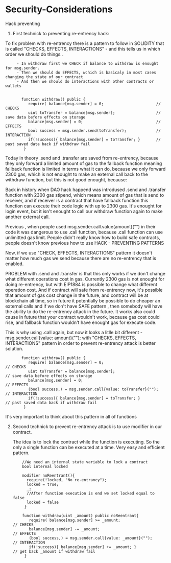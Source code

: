 # Security-Considerations
Hack preventing



1) First technick to preventing re-entrency hack:

To fix problem with re-entrency there is a pattern to follow in SOLIDITY that is called "CHECKS, EFFECTS, INTERACTIONS" - 
and this tells us in which order we should do things.. 
         
         - In withdraw first we CHECK if balance to withdraw is enought for msg.sender.
         - Then we should do EFFECTS, wchich is basicaly in most cases changing the state of our contract
         - And then we should do interactions with other contracts or wallets
         
              
           function withdraw() public {
              require( balance[msg.sender] = 0;                       // CHECKS
              uint toTransfer = balance[msg.sender];                  // save data before effects on storage
              balance[msg.sender] = 0;                                // EFFECTS
              bool success = msg.sender.send(toTransfer);             // INTERACTION
              if(!success){ balance[msg.sender] = toTransfer; }       // past saved data back if withdraw fail
            }  
            
Today in theory .send and .transfer are saved from re-entrency, because they only forward a limited amount of gas to the fallback function meaning fallback function is limited in terms what it can do, because we only forward 2300 gas, which is
not enought to make an external call back to the withdraw function, but this is not good enought, because:

Back in history when DAO hack happend was introdused .send and .transfer function with 2300 gas stipend, which means amount of gas that is send to receiver, and if receiver is a contract that have fallback function this function can execute their code logic with up to 2300 gas. It's enought for login event, but it isn't enought to call our withdraw function again to make another external call.

Previous , when people used msg.sender.call.value(amount)("") in their code it was dangerous to use .call function, because .call function can use unlimitted gas limit. People didn't really know how to build safe contracts, people doesn't know previous how to use HACK - PREVENTING PATTERNS

Now, if we use "CHECK, EFFECTS, INTERACTIONS" pattern it doesn't matter how much gas we send because there are no re-entrency
that is enabled.

PROBLEM with .send and .transfer is that this only works if we don't change what different operations cost in gas.
Currently 2300 gas is not enought for doing re-entrency, but with EIP1884 is possible to change what different operation cost. And if contract will safe from re-entrency now, it's possible that amount of gas cost change in the future, and contract will be at blockchain all time, so in future it potentially be possible to do cheaper an external calls and if we don't have SAFE pattern , then somebody will have the ability to do the re-entrency attack in the future.
It works also could cause in future that your contract wouldn't work, because gas cost could rise, and fallback function wouldn't have enought gas for execute code.

This is why using .call again, but now it looks a litlle bit different - msg.sender.call{value: amount}(""); 
with "CHECKS, EFFECTS, INTERACTIONS" pattern in order to prevent re-entrency attack is better solution.
              
              
           function withdraw() public {
              require( balance[msg.sender] = 0;                             // CHECKS
              uint toTransfer = balance[msg.sender];                        // save data before effects on storage
              balance[msg.sender] = 0;                                      // EFFECTS
              (bool success,) = msg.sender.call{value: toTransfer}("");     // INTERACTION
              if(!success){ balance[msg.sender] = toTransfer; }             // past saved data back if withdraw fail
            }  
              
It's very important to think about this pattern in all of functions

2) Second technick to prevent re-entrency attack is to use modifier in our contract.
      
      The idea is to lock the contract while the function is executing. So the only a single function can be executed at a time. Very easy and efficient pattern.
      
      
           //We need an internal state variable to lock a contract
           bool internal locked
      
           modifier noReentrant(){
             require(!locked, "No re-entrancy");
             locked = true;
             _;
             //After function execution is end we set locked equal to false
             locked = false
            }
            
           function withdraw(uint _amount) public noReentrant{
              require( balance[msg.sender] >= _amount;                      // CHECKS
              balance[msg.sender] -= _amount;                               // EFFECTS
              (bool success,) = msg.sender.call{value: _amount}("");        // INTERACTION
              if(!success){ balance[msg.sender] += _amount; }               // get back _amount if withdraw fail
            }  
         
         
         


